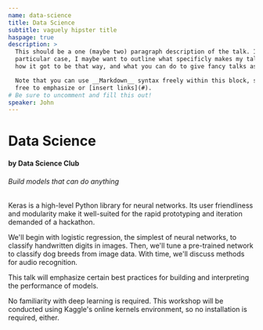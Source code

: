 ```yaml
---
name: data-science
title: Data Science
subtitle: vaguely hipster title
haspage: true
description: >
  This should be a one (maybe two) paragraph description of the talk. In my
  particular case, I maybe want to outline what specificly makes my talk fancy,
  how it got to be that way, and what you can do to give fancy talks as well.

  Note that you can use __Markdown__ syntax freely within this block, so feel
  free to emphasize or [insert links](#).
# Be sure to uncomment and fill this out!
speaker: John
---
```


# Data Science
#### by Data Science Club
###### Build models that can do anything

Keras is a high-level Python library for neural networks. Its user friendliness and modularity make it well-suited for the rapid prototyping and iteration demanded of a hackathon.

We'll begin with logistic regression, the simplest of neural networks, to classify handwritten digits in images. Then, we'll tune a pre-trained network to classify dog breeds from image data. With time, we'll discuss methods for audio recognition.

This talk will emphasize certain best practices for building and interpreting the performance of models.

No familiarity with deep learning is required. This workshop will be conducted using Kaggle's online kernels environment, so no installation is required, either.
